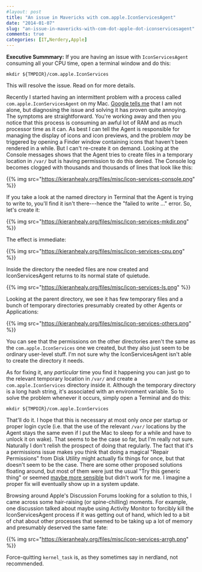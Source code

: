 ```yaml
---
#layout: post
title: "An issue in Mavericks with com.apple.IconServicesAgent"
date: "2014-01-07"
slug: "an-issue-in-mavericks-with-com-dot-apple-dot-iconservicesagent"
comments: true
categories: [IT,Nerdery,Apple]
---
```


**Executive Summmary:** If you are having an issue with `IconServicesAgent` consuming all your CPU time, open a terminal window and do this:

`mkdir ${TMPDIR}/com.apple.IconServices`

This will resolve the issue. Read on for more details.


Recently I started having an intermittent problem with a process called `com.apple.IconServicesAgent` on my Mac. [Google tells me](https://www.google.com/#q=com.apple.iconservicesagent) that I am not alone, but diagnosing the issue and solving it has proven quite annoying. The symptoms are straightforward. You're working away and then you notice that this process is consuming an awful lot of RAM and as much processor time as it can. As best I can tell the Agent is responsible for managing the display of icons and icon previews, and the problem *may* be triggered by opening a Finder window containing icons that haven't been rendered in a while. But I can't re-create it on demand. Looking at the Console messages shows that the Agent tries to create files in a temporary location in `/var/` but is having permission to do this denied. The Console log becomes clogged with thousands and thousands of lines that look like this:

{{% img src="https://kieranhealy.org/files/misc/icon-services-console.png" %}}

If you take a look at the named directory in Terminal that the Agent is trying to write to, you'll find it isn't there---hence the "failed to write ..." error. So, let's create it:

{{% img src="https://kieranhealy.org/files/misc/icon-services-mkdir.png" %}}

The effect is immediate:

{{% img src="https://kieranhealy.org/files/misc/icon-services-cpu.png" %}}

Inside the directory the needed files are now created and IconServicesAgent returns to its normal state of quietude.

{{% img src="https://kieranhealy.org/files/misc/icon-services-ls.png" %}}

Looking at the parent directory, we see it has few temporary files and a bunch of temporary directories presumably created by other Agents or Applications:

{{% img src="https://kieranhealy.org/files/misc/icon-services-others.png" %}}

You can see that the permissions on the other directories aren't the same as the `com.apple.IconServices` one we created, but they also just seem to be ordinary user-level stuff. I'm not sure why the IconServicesAgent isn't able to create the directory it needs.

As for fixing it, any *particular* time you find it happening you can just go to the relevant temporary location in `/var/` and create a `com.apple.IconServices` directory inside it. Although the temporary directory is a long hash string, it's associated with an environment variable. So to solve the problem whenever it occurs, simply open a Terminal and do this:

`mkdir ${TMPDIR}/com.apple.IconServices`

That'll do it. I hope that this is necessary at most only *once* per startup or proper login cycle (i.e. that the use of the relevant `/var/` locations by the Agent stays the same even if I put the Mac to sleep for a while and have to unlock it on wake). That seems to be the case so far, but I'm really not sure. Naturally I don't relish the prospect of doing that regularly. The fact that it's a permissions issue makes you think that doing a magical "Repair Permissions" from Disk Utility might actually fix things for once, but that doesn't seem to be the case. There are some other proposed solutions floating around, but most of them were just the usual "Try this generic thing" or seemed [maybe more sensible](https://gist.github.com/walesmd/7315613) but didn't work for me. I imagine a proper fix will eventually show up in a system update.

Browsing around Apple's Discussion Forums looking for a solution to this, I came across some hair-raising (or spine-chilling) moments. For example, one discussion talked about maybe using Activity Monitor to forcibly kill the IconServicesAgent process if it was getting out of hand, which led to a bit of chat about other processes that seemed to be taking up a lot of memory and presumably deserved the same fate:

{{% img src="https://kieranhealy.org/files/misc/icon-services-arrgh.png" %}}

Force-quitting `kernel_task` is, as they sometimes say in nerdland, not recommended.
